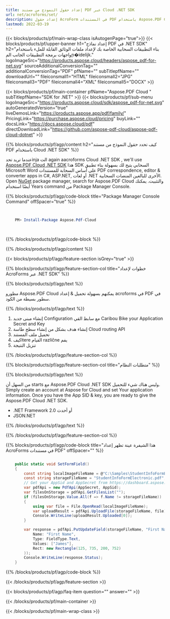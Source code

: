 ```yaml
---
title: إعداد حقول النموذج من مستند PDF عبر Cloud .NET SDK
url: net/acroforms/set/
description: إعداد حقول AcroForm في المستندات PDF باستخدام Aspose.PDF Cloud SDK for .NET. automate إنشاء نموذج تفاعلي بسهولة.
lastmod: 2022-03-19
---
```


{{< blocks/products/pf/main-wrap-class isAutogenPage="true">}}
{{< blocks/products/pf/upper-banner h1="إعداد نماذج PDF في .NET SDK" h2="بناء التطبيقات السحابية الخاصة بك لإعداد ملفات الوثائق القابلة للملء باستخدام واجهات برمجة التطبيقات الجانب المր�idelijk." logoImageSrc="https://products.aspose.cloud/headers/aspose_pdf-for-net.svg" sourceAdditionalConversionTag="" additionalConversionTag="PDF" pfName="" subTitlepfName="" downloadUrl="" fileiconsmall1="HTML" fileiconsmall2="JPG" fileiconsmall3="PDF" fileiconsmall4="XML" fileiconsmall5="DOCX" >}}

{{< blocks/products/pf/main-container pfName="Aspose.PDF Cloud " subTitlepfName="SDK for .NET" >}}
{{< blocks/products/pf/sub-menu logoImageSrc="https://products.aspose.cloud/sdk/aspose_pdf-for-net.svg"
autoGeneratedVersion="true"
liveDemosLink="https://products.aspose.app/pdf/family/" PricingLink="https://purchase.aspose.cloud/pricing" buyLink="" docsLink="https://docs.aspose.cloud/pdf"  directDownloadLink="https://github.com/aspose-pdf-cloud/aspose-pdf-cloud-dotnet" >}}

{{% blocks/products/pf/agp/content h2="كيف تحدد حقول النموذج من مستند PDF باستخدام Cloud .NET SDK" %}}

عندما تريد تحدinja الت again aacroforms Cloud .NET SDK , we'll use
[Aspose.PDF Cloud .NET SDK](https://products.aspose.cloud/pdf/net/)
هذا SDK السحابي يتيح لك بسهولة بناء تطبيق Microsoft Word على أساس السحابة للمستندات PDF correspondence, editor & converter apps in C#, ASP.NET, أو لغات .NET الأخرى للبالغين المنصات السحابية. Open
[NuGet](https://www.nuget.org/packages/Aspose.Pdf-Cloud)
package manager, search for
Aspose.PDF Cloud
والتثبيت. يمكنك أيضًا استخدام Years command من Package Manager Console.

{{% blocks/products/pf/agp/code-block title="Package Manager Console Command" offSpacer="true" %}}

```powershell

     
    PM> Install-Package Aspose.Pdf-Cloud
     
     

```

{{% /blocks/products/pf/agp/code-block %}}

{{% /blocks/products/pf/agp/content %}}

{{< blocks/products/pf/agp/feature-section isGrey="true" >}}

{{% blocks/products/pf/agp/feature-section-col title="خطوات لإعداد AcroForms عبر .NET SDK" %}}

{{% blocks/products/pf/agp/text %}}

مطورو Aspose.PDF Cloud يمكنهم بسهولة تحميل & إعداد acroforms في PDF في سطور بسيطة من الكود.

{{% /blocks/products/pf/agp/text %}}

1. إنشاء مبنى جديد Configuration مع سابط القي Caribou Bike your Application Secret and Key
1. إنشاء هدف بشكل من إنشاء سطح طاسة Cloud routing API
1. تحميل ملف المستند
1. کیفitere القيام različne يفم
1. تنزيل النتيجة

{{% /blocks/products/pf/agp/feature-section-col %}}

{{% blocks/products/pf/agp/feature-section-col title="متطلبات النظام" %}}

{{% blocks/products/pf/agp/text %}}

من السهل أن starts مع Aspose.PDF Cloud .NET SDK وليس هناك شيء للتحميل. Simply create an account at Aspose for Cloud and set Your application information. Once you have the App SID & key, you are ready to give the Aspose.PDF Cloud .NET SDK.

* .NET Framework 2.0 أو أحدث
* JSON.NET

{{% /blocks/products/pf/agp/text %}}

{{% /blocks/products/pf/agp/feature-section-col %}}

{{% blocks/products/pf/agp/code-block title="هذا الشيفرة عينة تظهر إعداد AcroForms في مستندات PDF" offSpacer="" %}}

```cs

    public static void SetFormField()
    {
        const string localImageFileName = @"C:\Samples\StudentInfoFormElectronic.pdf";
        const string storageFileName = "StudentInfoFormElectronic.pdf";
        // Get your AppSid and AppSecret from https://dashboard.aspose.cloud (free registration required).            
        var pdfApi = new PdfApi(AppSecret, AppSid);
        var filesOnStorage = pdfApi.GetFilesList("");
        if (filesOnStorage.Value.All(f => f.Name != storageFileName))
        {
            using var file = File.OpenRead(localImageFileName);
            var uploadResult = pdfApi.UploadFile(storageFileName, file);
            Console.WriteLine(uploadResult.Uploaded[0]);
        }

        var response = pdfApi.PutUpdateField(storageFileName, "First Name", new Field(
            Name: "First Name",
            Type: FieldType.Text,
            Values: ["James"],
            Rect: new Rectangle(125, 735, 200, 752)
        ));
        Console.WriteLine(response.Status);
    }
```

{{% /blocks/products/pf/agp/code-block %}}

{{< /blocks/products/pf/agp/feature-section >}}

{{< blocks/products/pf/agp/faq-item question="" answer="" >}}

{{< /blocks/products/pf/main-container >}}

{{< /blocks/products/pf/main-wrap-class >}}

